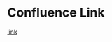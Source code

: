 # Confluence Link
[link](https://smart-koscom.atlassian.net/wiki/spaces/Xv8pCiAdLEEV/overview?homepageId=26640681)